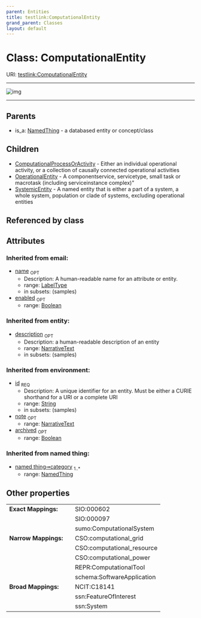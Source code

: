 ```yaml
---
parent: Entities
title: testlink:ComputationalEntity
grand_parent: Classes
layout: default
---
```


# Class: ComputationalEntity




URI: [testlink:ComputationalEntity](https://w3id.org/testlink/vocab/ComputationalEntity)


---

![img](http://yuml.me/diagram/nofunky;dir:TB/class/[SystemicEntity],[OperationalEntity],[NamedThing],[ComputationalProcessOrActivity],[ComputationalEntity%7Cid(i):string;name(i):label_type%20%3F;enabled(i):boolean%20%3F;archived(i):boolean%20%3F;description(i):narrative_text%20%3F;note(i):narrative_text%20%3F]%5E-[SystemicEntity],[ComputationalEntity]%5E-[OperationalEntity],[ComputationalEntity]%5E-[ComputationalProcessOrActivity],[NamedThing]%5E-[ComputationalEntity])

---


## Parents

 *  is_a: [NamedThing](NamedThing.md) - a databased entity or concept/class

## Children

 * [ComputationalProcessOrActivity](ComputationalProcessOrActivity.md) - Either an individual operational activity, or a collection of causally connected operational activities
 * [OperationalEntity](OperationalEntity.md) - A componentservice, servicetype, small task or macrotask (including serviceinstance complex)"
 * [SystemicEntity](SystemicEntity.md) - A named entity that is either a part of a system, a whole system, population or clade of systems, excluding operational entities

## Referenced by class


## Attributes


### Inherited from email:

 * [name](name.md)  <sub>OPT</sub>
    * Description: A human-readable name for an attribute or entity.
    * range: [LabelType](types/LabelType.md)
    * in subsets: (samples)
 * [enabled](enabled.md)  <sub>OPT</sub>
    * range: [Boolean](types/Boolean.md)

### Inherited from entity:

 * [description](description.md)  <sub>OPT</sub>
    * Description: a human-readable description of an entity
    * range: [NarrativeText](types/NarrativeText.md)
    * in subsets: (samples)

### Inherited from environment:

 * [id](id.md)  <sub>REQ</sub>
    * Description: A unique identifier for an entity. Must be either a CURIE shorthand for a URI or a complete URI
    * range: [String](types/String.md)
    * in subsets: (samples)
 * [note](note.md)  <sub>OPT</sub>
    * range: [NarrativeText](types/NarrativeText.md)
 * [archived](archived.md)  <sub>OPT</sub>
    * range: [Boolean](types/Boolean.md)

### Inherited from named thing:

 * [named thing➞category](named_thing_category.md)  <sub>1..*</sub>
    * range: [NamedThing](NamedThing.md)

## Other properties

|  |  |  |
| --- | --- | --- |
| **Exact Mappings:** | | SIO:000602 |
|  | | SIO:000097 |
|  | | sumo:ComputationalSystem |
| **Narrow Mappings:** | | CSO:computational_grid |
|  | | CSO:computational_resource |
|  | | CSO:computational_power |
|  | | REPR:ComputationalTool |
|  | | schema:SoftwareApplication |
| **Broad Mappings:** | | NCIT:C18141 |
|  | | ssn:FeatureOfInterest |
|  | | ssn:System |

